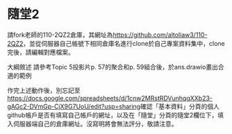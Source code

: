 # 隨堂2
請fork老師的110-2QZ2倉庫，其網址為<https://github.com/altoliaw3/110-2QZ2>，並從伺服器自己帳號下相同倉庫名進行clone於自己專案資料集中，clone完後，請編輯對應檔案。

大綱敘述
請參考Topic 5投影片p. 57的聚合和p. 59組合後，於ans.drawio畫出合適的範例

作完上述動作後，別忘記至<https://docs.google.com/spreadsheets/d/1cnw2MRstRDVunhqqXXb23-gAGc2-DVmGp-CjX9G7UoU/edit?usp=sharing>確認「基本資料」分頁的個人github帳戶是否有填寫自己帳戶的網址，以及在「隨堂」分頁的隨堂2欄位下，填入伺服器端自己的倉庫網址。沒寫明將會無法評分，敬請注意。

